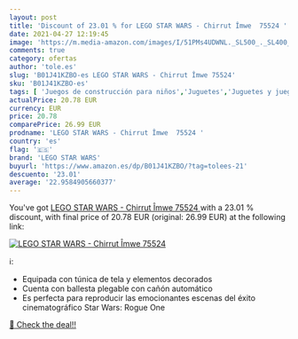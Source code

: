 ```yaml
---
layout: post
title: 'Discount of 23.01 % for LEGO STAR WARS - Chirrut Îmwe  75524 '
date: 2021-04-27 12:19:45
image: 'https://m.media-amazon.com/images/I/51PMs4UDWNL._SL500_._SL400_.jpg'
comments: true
category: ofertas
author: 'tole.es'
slug: 'B01J41KZBO-es LEGO STAR WARS - Chirrut Îmwe 75524'
sku: 'B01J41KZBO-es'
tags: [ 'Juegos de construcción para niños','Juguetes','Juguetes y juegos','lego','lego star wars', ]
actualPrice: 20.78 EUR
currency: EUR
price: 20.78
comparePrice: 26.99 EUR
prodname: 'LEGO STAR WARS - Chirrut Îmwe  75524 '
country: 'es'
flag: '🇪🇸'
brand: 'LEGO STAR WARS'
buyurl: 'https://www.amazon.es/dp/B01J41KZBO/?tag=tolees-21'
descuento: '23.01'
average: '22.9584905660377'
---
```


You've got [LEGO STAR WARS - Chirrut Îmwe  75524 ](https://www.amazon.es/dp/B01J41KZBO/?tag=tolees-21) with a  23.01 % discount, with final price of 20.78 EUR (original: 26.99 EUR) at the following link:

[![LEGO STAR WARS - Chirrut Îmwe  75524 ](https://m.media-amazon.com/images/I/51PMs4UDWNL._SL500_._SL400_.jpg)](https://www.amazon.es/dp/B01J41KZBO/?tag=tolees-21)

ℹ️:

- Equipada con túnica de tela y elementos decorados
- Cuenta con ballesta plegable con cañón automático
- Es perfecta para reproducir las emocionantes escenas del éxito cinematográfico Star Wars: Rogue One

[🛒 Check the deal!!](https://www.amazon.es/dp/B01J41KZBO/?tag=tolees-21)
